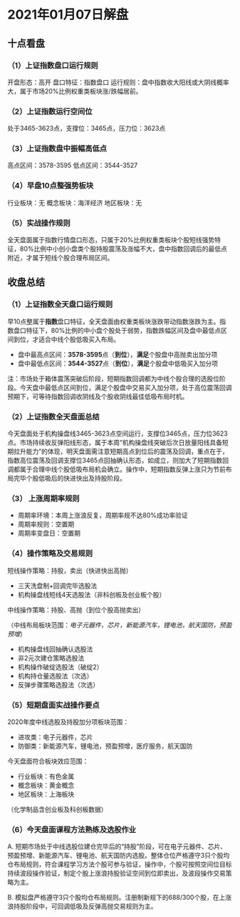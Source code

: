 # 2021年01月07日解盘

## 十点看盘

### （1）上证指数盘口运行规则

开盘形态：高开
盘口特征：指数盘口
运行规则：盘中指数收大阳线或大阴线概率大，属于市场20%比例权重类板块涨/跌幅居前。

### （2）上证指数运行空间位

处于3465-3623点，支撑位：3465点，压力位：3623点

### （3）上证指数盘中振幅高低点

高点区间：3578-3595
低点区间：3544-3527

### （4）早盘10点整强势板块

行业板块：无
概念板块：海洋经济
地区板块：无

### （5）实战操作规则

全天盘面属于指数行情盘口形态，只属于20%比例权重类板块个股短线强势特征，80%比例中小创小盘类个股持股震荡及涨幅不大，盘中指数回调后的最低点附近，才属于短线个股合理布局区间。

## 收盘总结

### （1）上证指数全天盘口运行规则

早10点整属于**指数**盘口特征，全天盘面由权重类板块涨跌带动指数涨跌为主。指数盘口特征下，80%比例的中小盘个股处于弱势，指数跌幅区间及盘中最低点区间到位，才适合中线个股低吸买入布局。

- 盘中最高点区间：**3578-3595**点（**到位**），**满足**个股盘中高抛卖出加分项
- 盘中最低点区间：**3544-3527**点（**到位**），**满足**个股盘中低吸买入加分项

注：市场处于箱体震荡突破后阶段，短期指数回调都为中线个股合理的选股位阶段。今天盘中最低点区间到位，满足个股盘中交易买入加分项，处于高位震荡回调预期下，可等待指数回调收阴线及个股收阴线最佳低吸布局时机。

### （2）上证指数全天盘面总结

今天盘面处于机构操盘线3465-3623点空间运行，支撑位3465点，压力位3623点。市场持续收反弹阳线形态，属于本周“机构操盘线突破后次日放量阳线具备短期拉升能力”的体现，明天盘面需注意短期高点到位后的震荡及回调，重点在于，指数高位震荡及回调支撑位3465点回抽确认形态，如成立，则加大了短期指数回调都属于合理中线个股低吸布局机会确立。操作中，短期指数反弹上涨只为节前布局完毕个股低吸后的快进快出及持股阶段。

### （3） 上涨周期率规则

- 周期率环境：本周上涨浪反复，周期率规不达80%成功率验证
- 周期率规则：空置期
- 周期率变盘日：空置期

### （4）操作策略及交易规则

短线操作策略：持股，卖出（快进快出高抛）

- 三天洗盘制+回调完毕选股法
- 机构操盘线短线4天选股法（非科创板及创业板个股）

中线操作策略：持股、高抛（到位个股高抛卖出）

（中线布局板块范围：_电子元器件，芯片，新能源汽车，锂电池，航天国防，预盈预增_）

- 机构操盘线回抽确认选股法
- 非2元次建仓策略选股法
- 机构操作破绽选股法（破绽2）
- 机构持仓量选股法（次选）
- 反弹步骤策略选股法（次选）

### （5）短期盘面实战操作要点

2020年度中线选股及持股加分项板块范围：

- 进攻类：电子元器件，芯片
- 防御类：新能源汽车，锂电池，预盈预增，医疗服务，航天国防

今天盘面符合板块效应范围：

- 行业板块：有色金属
- 概念板块：黄金概念
- 地区板块：上海板块

（化学制品含创业板及科创板数据）

### （6）今天盘面课程方法熟练及选股作业

A. 短期市场处于中线选股位建仓完毕后的“持股”阶段，可在电子元器件、芯片、预盈预增、新能源汽车、锂电池、航天国防内选股。整体仓位严格遵守3只个股均仓布局规则，符合课程学习方法个股可参与验证，操作中，个股可按照空间位目标持续波段操作验证，制定个股上涨浪持股验证空间到位即卖出，及波段操作交易策略为主。

B. 模拟盘严格遵守3只个股均仓布局规则。注册制新规下的688/300个股，在上涨浪持股阶段中，可回调低吸及反弹高抛交易规则为主。
